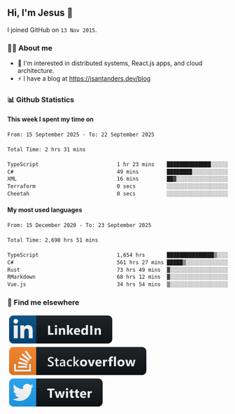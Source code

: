 ## Hi, I'm Jesus 👋

I joined GitHub on `13 Nov 2015`.

<!-- Talking about you -->

### 👨‍💻 About me

- 👦 I'm interested in distributed systems, React.js apps, and cloud architecture.
- ⚡️ I have a blog at <https://jsantanders.dev/blog>

### 📊 Github Statistics

#### This week I spent my time on

<!--START_SECTION:weekly-->

```txt
From: 15 September 2025 - To: 22 September 2025

Total Time: 2 hrs 31 mins

TypeScript                         1 hr 23 mins    ██████████████░░░░░░░░░░░   55.37 %
C#                                 49 mins         ████████░░░░░░░░░░░░░░░░░   32.50 %
XML                                16 mins         ██▓░░░░░░░░░░░░░░░░░░░░░░   10.83 %
Terraform                          0 secs          ░░░░░░░░░░░░░░░░░░░░░░░░░   00.57 %
Cheetah                            0 secs          ░░░░░░░░░░░░░░░░░░░░░░░░░   00.53 %
```

<!--END_SECTION:weekly-->

#### My most used languages

<!--START_SECTION:alltime-->

```txt
From: 15 December 2020 - To: 23 September 2025

Total Time: 2,690 hrs 51 mins

TypeScript                         1,654 hrs       ███████████████▒░░░░░░░░░   61.47 %
C#                                 561 hrs 27 mins █████▒░░░░░░░░░░░░░░░░░░░   20.87 %
Rust                               73 hrs 49 mins  ▓░░░░░░░░░░░░░░░░░░░░░░░░   02.74 %
RMarkdown                          68 hrs 12 mins  ▓░░░░░░░░░░░░░░░░░░░░░░░░   02.53 %
Vue.js                             34 hrs 54 mins  ▒░░░░░░░░░░░░░░░░░░░░░░░░   01.30 %
```

<!--END_SECTION:alltime-->

### 📢 Find me elsewhere

<p>
  <a target="_blank" href="https://linkedin.com/in/jsantanders">
    <img src="https://github.com/jsantanders/jsantanders/blob/master/img/linkedin.svg" alt="LinkedIn" style="vertical-align:top; margin:4px">
  </a>
  
  <a target="_blank" href="https://stackoverflow.com/users/7318331/jesus-santander">
    <img src="https://github.com/jsantanders/jsantanders/blob/master/img/stackoverflow.svg" alt="StackOverflow" style="vertical-align:top; margin:4px">
  </a>
  
  <a target="_blank" href="http://twitter.com/jsantanders">
    <img src="https://github.com/jsantanders/jsantanders/blob/master/img/twitter.svg" alt="Twitter" style="vertical-align:top; margin:4px">
  </a>
</p>

